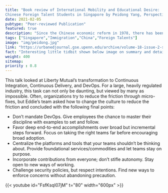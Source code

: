 ```yaml
---
title: "Book review of International Mobility and Educational Desire:
Chinese Foreign Talent Students in Singapore by Peidong Yang, Perspectives on Urban Education Journal."
date: 2021-02-05
pubtype: "Peer-reviewed Publication"
featured: true
description: "Since the Chinese economic reform in 1978, there has been an increase in the number of Chinese students pursuing overseas education. Meanwhile, Singapore, historically an immigration-friendly city-state, has continued attracting migrants from all over the world. The supply and demand met in the 1990s, when a bilateral strategy was formulated to transfer Chinese students into Singapore’s education system. Peidong Yang’s book, titled International Mobility and Educational Desire, documented and analyzed individual students’ experiences using qualitative research methods from an anthropological perspective. Its ethnographic account of scholars from the People’s Republic of China (PRC) in Singapore has contributed to the contemporary study of international students in the city-state. The cross-cultural encounters and educational experiences have offered a nuanced perspective for the public to contemplate the current discourse on immigration."
tags: ["Singapore","Immigration","China","Foreign Talents"]
image: "img/peidong.jpg"
link: "https://urbanedjournal.gse.upenn.edu/archive/volume-18-issue-2-spring-2021"
fact: "Interesting little tidbit shown below image on summary and detail page"
weight: 400
sitemap:
priority : 0.8
---
```



This talk looked at Liberty Mutual’s transformation to Continuous Integration, Continuous Delivery, and DevOps. For a large, heavily regulated industry, this task can not only be daunting, but viewed by many as impossible. Often, organizations try to reduce the friction through micro-fixes, but Eddie’s team asked how to change the culture to reduce the friction and concluded with the following final points:

- Don’t mandate DevOps. Give employees the chance to master their discipline with examples to set and follow.
- Favor deep end-to-end accomplishments over broad but incremental steps forward. Focus on taking the right teams far before encouraging broad adoption.
- Centralize the platforms and tools that your teams shouldn’t be thinking about. Provide foundational services/commodities and let teams stay on purpose.
- Incorporate contributions from everyone; don’t stifle autonomy. Stay open to new ways of working.
- Challenge security policies, but respect intentions. Find new ways to enforce concerns without abandoning precaution.

{{< youtube id="FsfKsqI07jM" t="80" width="600px" >}}
